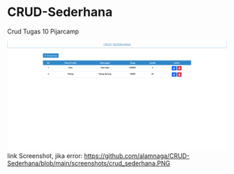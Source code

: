 # CRUD-Sederhana

Crud Tugas 10 Pijarcamp

![Screenshot CRUD Sederhana](https://github.com/alamnaga/CRUD-Sederhana/blob/main/screenshots/crud_sederhana.PNG)
link Screenshot, jika error: https://github.com/alamnaga/CRUD-Sederhana/blob/main/screenshots/crud_sederhana.PNG
